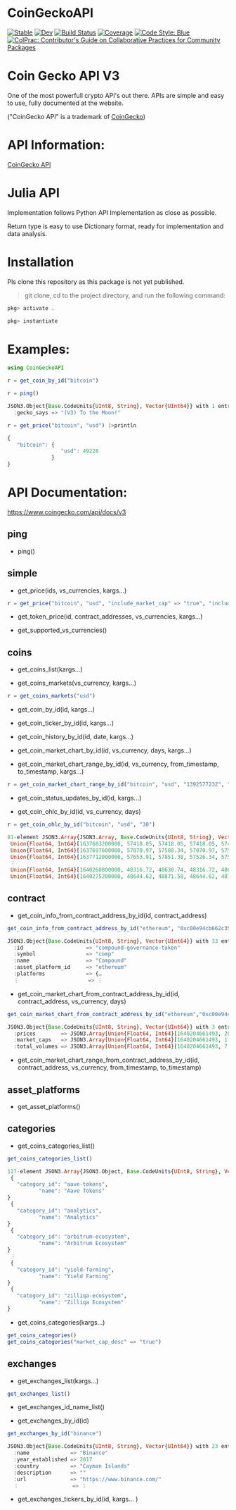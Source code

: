 # CoinGeckoAPI

[![Stable](https://img.shields.io/badge/docs-stable-blue.svg)](https://gjunqueira-sys.github.io/CoinGeckoAPI.jl/stable)
[![Dev](https://img.shields.io/badge/docs-dev-blue.svg)](https://gjunqueira-sys.github.io/CoinGeckoAPI.jl/dev)
[![Build Status](https://github.com/gjunqueira-sys/CoinGeckoAPI.jl/actions/workflows/CI.yml/badge.svg?branch=master)](https://github.com/gjunqueira-sys/CoinGeckoAPI.jl/actions/workflows/CI.yml?query=branch%3Amaster)
[![Coverage](https://codecov.io/gh/gjunqueira-sys/CoinGeckoAPI.jl/branch/master/graph/badge.svg)](https://codecov.io/gh/gjunqueira-sys/CoinGeckoAPI.jl)
[![Code Style: Blue](https://img.shields.io/badge/code%20style-blue-4495d1.svg)](https://github.com/invenia/BlueStyle)
[![ColPrac: Contributor's Guide on Collaborative Practices for Community Packages](https://img.shields.io/badge/ColPrac-Contributor's%20Guide-blueviolet)](https://github.com/SciML/ColPrac)

# Coin Gecko API V3

One of the most powerfull crypto API's out there.
APIs are simple and easy to use, fully documented at the website.

("CoinGecko API" is a trademark of [CoinGecko](https://www.coingecko.com/en/))

# API Information:

[CoinGecko API](https://www.coingecko.com/en/api/documentation)


# Julia API 
Implementation follows Python API Implementation as close as possible.

Return type is easy to use Dictionary format, ready for implementation and data analysis.

# Installation

Pls clone this repository as this package is not yet published.

> git clone, cd to the project directory, and run the following command:

```julia
pkg> activate .

pkg> instantiate
```



# Examples:

```julia
using CoinGeckoAPI

r = get_coin_by_id("bitcoin")
```
```julia
r = ping()

JSON3.Object{Base.CodeUnits{UInt8, String}, Vector{UInt64}} with 1 entry:
  :gecko_says => "(V3) To the Moon!"

```

```julia
r = get_price("bitcoin", "usd") |>println

{
   "bitcoin": {
                 "usd": 49228
              }
}
```

# API Documentation:

https://www.coingecko.com/api/docs/v3

## ping

- ping()

## simple

- get_price(ids, vs_currencies, kargs...)


```julia
r = get_price("bitcoin", "usd", "include_market_cap" => "true", "include_24hr_vol" => "true", "include_24hr_change" => "true")
```


- get_token_price(id, contract_addresses, vs_currencies, kargs...)

- get_supported_vs_currencies()

## coins

- get_coins_list(kargs...)

- get_coins_markets(vs_currency, kargs...)

```julia
r = get_coins_markets("usd")

````

- get_coin_by_id(id, kargs...)

- get_coin_ticker_by_id(id, kargs...)

- get_coin_history_by_id(id, date, kargs...)

- get_coin_market_chart_by_id(id, vs_currency, days, kargs...)

- get_coin_market_chart_range_by_id(id, vs_currency, from_timestamp, to_timestamp, kargs...)

```julia
r = get_coin_market_chart_range_by_id("bitcoin", "usd", "1392577232", "1422577232")
```

- get_coin_status_updates_by_id(id, kargs...)

- get_coin_ohlc_by_id(id, vs_currency, days)

```julia
r = get_coin_ohlc_by_id("bitcoin", "usd", "30")

81-element JSON3.Array{JSON3.Array, Base.CodeUnits{UInt8, String}, Vector{UInt64}}:
 Union{Float64, Int64}[1637683200000, 57418.05, 57418.05, 57418.05, 57418.05]
 Union{Float64, Int64}[1637697600000, 57070.97, 57588.34, 57070.97, 57542.39]
 Union{Float64, Int64}[1637712000000, 57653.91, 57851.38, 57526.34, 57526.34]
 ⋮
 Union{Float64, Int64}[1640260800000, 48316.72, 48630.74, 48316.72, 48630.74]
 Union{Float64, Int64}[1640275200000, 48644.62, 48871.58, 48644.62, 48770.99]
```

## contract

- get_coin_info_from_contract_address_by_id(id, contract_address)

```julia
get_coin_info_from_contract_address_by_id("ethereum", "0xc00e94cb662c3520282e6f5717214004a7f26888")

JSON3.Object{Base.CodeUnits{UInt8, String}, Vector{UInt64}} with 33 entries:
  :id                    => "compound-governance-token"
  :symbol                => "comp"
  :name                  => "Compound"
  :asset_platform_id     => "ethereum"
  :platforms             => {…
  ⋮                      => ⋮
  ```

- get_coin_market_chart_from_contract_address_by_id(id, contract_address, vs_currency, days)

```julia
get_coin_market_chart_from_contract_address_by_id("ethereum","0xc00e94cb662c3520282e6f5717214004a7f26888" , "usd", "1")

JSON3.Object{Base.CodeUnits{UInt8, String}, Vector{UInt64}} with 3 entries:
  :prices        => JSON3.Array[Union{Float64, Int64}[1640204661493, 207.12], Union{Float64, Int64}[1640205041467, 207.115], Union{Float64, Int64}[1640205250088, 207.082], U…
  :market_caps   => JSON3.Array[Union{Float64, Int64}[1640204661493, 1.30058e9], Union{Float64, Int64}[1640205041467, 1.30139e9], Union{Float64, Int64}[1640205250088, 1.3011…
  :total_volumes => JSON3.Array[Union{Float64, Int64}[1640204661493, 7.5837e7], Union{Float64, Int64}[1640205041467, 7.5491e7], Union{Float64, Int64}[1640205250088, 7.54445e…

  ```

- get_coin_market_chart_range_from_contract_address_by_id(id, contract_address, vs_currency, from_timestamp, to_timestamp)

## asset_platforms

- get_asset_platforms()

## categories

- get_coins_categories_list()

```julia
get_coins_categories_list()

127-element JSON3.Array{JSON3.Object, Base.CodeUnits{UInt8, String}, Vector{UInt64}}:
 {
   "category_id": "aave-tokens",
          "name": "Aave Tokens"
}
 {
   "category_id": "analytics",
          "name": "Analytics"
}
 {
   "category_id": "arbitrum-ecosystem",
          "name": "Arbitrum Ecosystem"
}
 ⋮
 {
   "category_id": "yield-farming",
          "name": "Yield Farming"
}
 {
   "category_id": "zilliqa-ecosystem",
          "name": "Zilliqa Ecosystem"
}
```

- get_coins_categories(kargs...)

```julia
get_coins_categories()
get_coins_categories("market_cap_desc" => "true")
```

## exchanges

- get_exchanges_list(kargs...)

```julia
get_exchanges_list()
```

- get_exchanges_id_name_list()

- get_exchanges_by_id(id)

```julia
get_exchanges_by_id("binance")

JSON3.Object{Base.CodeUnits{UInt8, String}, Vector{UInt64}} with 23 entries:
  :name             => "Binance"
  :year_established => 2017
  :country          => "Cayman Islands"
  :description      => ""
  :url              => "https://www.binance.com/"
  ⋮                 => ⋮
```

- get_exchanges_tickers_by_id(id, kargs... )



